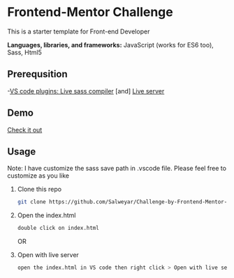 # Frontend-Mentor Challenge

This is a starter template for Front-end Developer

**Languages, libraries, and frameworks:** JavaScript (works for ES6 too), Sass, Html5

## Prerequsition

-[VS code plugins: Live sass compiler](https://marketplace.visualstudio.com/items?itemName=ritwickdey.live-sass) [and] [Live server](https://marketplace.visualstudio.com/items?itemName=ritwickdey.LiveServer)

## Demo
[Check it out](https://salweyar.github.io/images/Responsive/responsive.gif)

## Usage
Note: I have customize the sass save path in .vscode file. Please feel free to customize as you like

1. Clone this repo

   ```bash
   git clone https://github.com/Salweyar/Challenge-by-Frontend-Mentor-Sass-responsive-Website.git
   ```

2. Open the index.html

   ```bash
   double click on index.html
   ```
   
   OR
   
2. Open with live server

   ```bash
   open the index.html in VS code then right click > Open with live server
   ```
